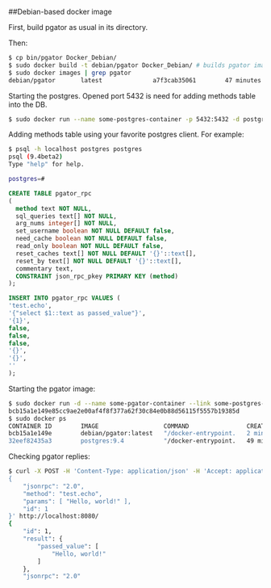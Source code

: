 ##Debian-based docker image

First, build pgator as usual in its directory.

Then:
```bash
$ cp bin/pgator Docker_Debian/
$ sudo docker build -t debian/pgator Docker_Debian/ # builds pgator image
$ sudo docker images | grep pgator
debian/pgator       latest              a7f3cab35061        47 minutes ago      211.9 MB
```

Starting the postgres. Opened port 5432 is need for adding methods table into the DB.
```bash
$ sudo docker run --name some-postgres-container -p 5432:5432 -d postgres:9.4
```

Adding methods table using your favorite postgres client. For example:
```bash
$ psql -h localhost postgres postgres
psql (9.4beta2)
Type "help" for help.

postgres=#
```

```sql
CREATE TABLE pgator_rpc
(
  method text NOT NULL,
  sql_queries text[] NOT NULL,
  arg_nums integer[] NOT NULL,
  set_username boolean NOT NULL DEFAULT false,
  need_cache boolean NOT NULL DEFAULT false,
  read_only boolean NOT NULL DEFAULT false,
  reset_caches text[] NOT NULL DEFAULT '{}'::text[],
  reset_by text[] NOT NULL DEFAULT '{}'::text[],
  commentary text,
  CONSTRAINT json_rpc_pkey PRIMARY KEY (method)
);

INSERT INTO pgator_rpc VALUES (
'test.echo',
'{"select $1::text as passed_value"}',
'{1}',
false,
false,
false,
'{}',
'{}',
''
);
```

Starting the pgator image:
```bash
$ sudo docker run -d --name some-pgator-container --link some-postgres-container:db --publish=8080:8080 debian/pgator
bcb15a1e149e85cc9ae2e00af4f8f377a62f30c84e0b88d56115f5557b19385d
$ sudo docker ps
CONTAINER ID        IMAGE                  COMMAND                CREATED             STATUS              PORTS                    NAMES
bcb15a1e149e        debian/pgator:latest   "/docker-entrypoint.   2 minutes ago       Up 2 minutes        0.0.0.0:8080->8080/tcp   some-pgator-container     
32eef82435a3        postgres:9.4           "/docker-entrypoint.   49 minutes ago      Up 49 minutes       0.0.0.0:5432->5432/tcp   some-postgres-container
```

Checking pgator replies:
```bash
$ curl -X POST -H 'Content-Type: application/json' -H 'Accept: application/json' --data '
{
    "jsonrpc": "2.0",
    "method": "test.echo",
    "params": [ "Hello, world!" ],
    "id": 1
}' http://localhost:8080/
{
	"id": 1,
	"result": {
		"passed_value": [
			"Hello, world!"
		]
	},
	"jsonrpc": "2.0"
```
